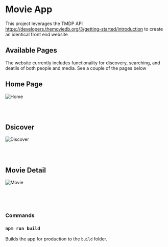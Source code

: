 # Movie App

This project leverages the TMDP API https://developers.themoviedb.org/3/getting-started/introduction to create an identical front end website


## Available Pages

The website currently includes functionality for discovery, searching, and deatils of both people and media. See a couple of the pages below

## Home Page

![Home](https://user-images.githubusercontent.com/57776596/216867540-901f1b2b-47a6-4dde-b4c0-d181a4e65bff.png)

<pre>


</pre>

## Dsicover

![Discover](https://user-images.githubusercontent.com/57776596/216867544-7ec9a2ae-f3ab-4426-a882-11084caa6f84.png)

<pre>


</pre>

## Movie Detail

![Movie](https://user-images.githubusercontent.com/57776596/216867549-b4be1702-53da-4d74-94cf-c45218c60b74.png)

<pre>



</pre>

### Commands

### `npm run build`

Builds the app for production to the `build` folder.


